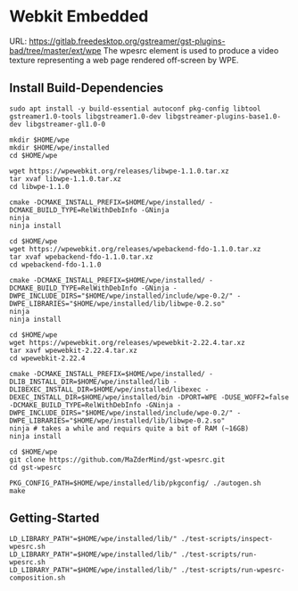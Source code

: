 Webkit Embedded
===============
URL: https://gitlab.freedesktop.org/gstreamer/gst-plugins-bad/tree/master/ext/wpe
The wpesrc element is used to produce a video texture representing a web page rendered off-screen by WPE.

Install Build-Dependencies
--------------------------
```
sudo apt install -y build-essential autoconf pkg-config libtool gstreamer1.0-tools libgstreamer1.0-dev libgstreamer-plugins-base1.0-dev libgstreamer-gl1.0-0

mkdir $HOME/wpe
mkdir $HOME/wpe/installed
cd $HOME/wpe
```

```
wget https://wpewebkit.org/releases/libwpe-1.1.0.tar.xz
tar xvaf libwpe-1.1.0.tar.xz
cd libwpe-1.1.0

cmake -DCMAKE_INSTALL_PREFIX=$HOME/wpe/installed/ -DCMAKE_BUILD_TYPE=RelWithDebInfo -GNinja
ninja
ninja install
```

```
cd $HOME/wpe
wget https://wpewebkit.org/releases/wpebackend-fdo-1.1.0.tar.xz
tar xvaf wpebackend-fdo-1.1.0.tar.xz
cd wpebackend-fdo-1.1.0

cmake -DCMAKE_INSTALL_PREFIX=$HOME/wpe/installed/ -DCMAKE_BUILD_TYPE=RelWithDebInfo -GNinja -DWPE_INCLUDE_DIRS="$HOME/wpe/installed/include/wpe-0.2/" -DWPE_LIBRARIES="$HOME/wpe/installed/lib/libwpe-0.2.so"
ninja
ninja install
```

```
cd $HOME/wpe
wget https://wpewebkit.org/releases/wpewebkit-2.22.4.tar.xz
tar xavf wpewebkit-2.22.4.tar.xz
cd wpewebkit-2.22.4

cmake -DCMAKE_INSTALL_PREFIX=$HOME/wpe/installed/ -DLIB_INSTALL_DIR=$HOME/wpe/installed/lib -DLIBEXEC_INSTALL_DIR=$HOME/wpe/installed/libexec -DEXEC_INSTALL_DIR=$HOME/wpe/installed/bin -DPORT=WPE -DUSE_WOFF2=false -DCMAKE_BUILD_TYPE=RelWithDebInfo -GNinja -DWPE_INCLUDE_DIRS="$HOME/wpe/installed/include/wpe-0.2/" -DWPE_LIBRARIES="$HOME/wpe/installed/lib/libwpe-0.2.so"
ninja # takes a while and requirs quite a bit of RAM (~16GB)
ninja install
```

```
cd $HOME/wpe
git clone https://github.com/MaZderMind/gst-wpesrc.git
cd gst-wpesrc

PKG_CONFIG_PATH=$HOME/wpe/installed/lib/pkgconfig/ ./autogen.sh
make
```

Getting-Started
---------------
```
LD_LIBRARY_PATH"=$HOME/wpe/installed/lib/" ./test-scripts/inspect-wpesrc.sh
LD_LIBRARY_PATH"=$HOME/wpe/installed/lib/" ./test-scripts/run-wpesrc.sh
LD_LIBRARY_PATH"=$HOME/wpe/installed/lib/" ./test-scripts/run-wpesrc-composition.sh
```
